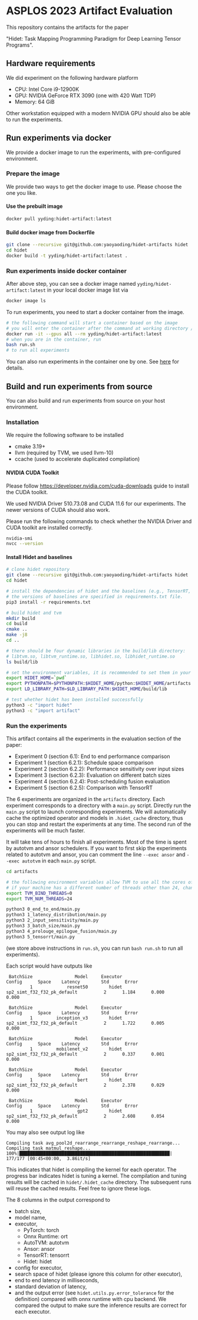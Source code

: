 # ASPLOS 2023 Artifact Evaluation 

This repository contains the artifacts for the paper 

"Hidet: Task Mapping Programming Paradigm for Deep Learning Tensor Programs".

## Hardware requirements

We did experiment on the following hardware platform

- CPU: Intel Core i9-12900K
- GPU: NVIDIA GeForce RTX 3090 (one with 420 Watt TDP)
- Memory: 64 GiB

Other workstation equipped with a modern NVIDIA GPU should also be able to run the experiments.

## Run experiments via docker

We provide a docker image to run the experiments, with pre-configured environment.

### Prepare the image

We provide two ways to get the docker image to use. Please choose the one you like.

#### Use the prebuilt image 

```bash
docker pull yyding:hidet-artifact:latest 
```

#### Build docker image from Dockerfile

```bash
git clone --recursive git@github.com:yaoyaoding/hidet-artifacts hidet
cd hidet
docker build -t yyding/hidet-artifact:latest .
```

### Run experiments inside docker container

After above step, you can see a docker image named `yyding/hidet-artifact:latest` in your local docker image list via

```bash
docker image ls
```

To run experiments, you need to start a docker container from the image. 

```bash
# the following command will start a container based on the image
# you will enter the container after the command at working directory /root/hidet/artifacts
docker run -it --gpus all --rm yyding/hidet-artifact:latest
# when you are in the container, run
bash run.sh
# to run all experiments
```

You can also run experiments in the container one by one. See [here](#run-the-experiments) for details.

## Build and run experiments from source

You can also build and run experiments from source on your host environment.

### Installation

We require the following software to be installed

- cmake 3.19+
- llvm (required by TVM, we used llvm-10)
- ccache (used to accelerate duplicated compilation)

#### NVIDIA CUDA Toolkit

Please follow https://developer.nvidia.com/cuda-downloads guide to install the CUDA toolkit. 

We used NVIDIA Driver 510.73.08 and CUDA 11.6 for our experiments. The newer versions of CUDA should also work.

Please run the following commands to check whether the NVIDIA Driver and CUDA toolkit are installed correctly.

```bash
nvidia-smi
nvcc --version
```

#### Install Hidet and baselines

```bash
# clone hidet repository 
git clone --recursive git@github.com:yaoyaoding/hidet-artifacts hidet
cd hidet

# install the dependencies of hidet and the baselines (e.g., TensorRT, PyTorch, Onnx Runtime)
# the versions of baselines are specified in requirements.txt file.
pip3 install -r requirements.txt

# build hidet and tvm
mkdir build
cd build
cmake ..
make -j8
cd ..

# there should be four dynamic libraries in the build/lib directory:
# libtvm.so, libtvm_runtime.so, libhidet.so, libhidet_runtime.so
ls build/lib

# set the environment variables, it is recommended to set them in your .bashrc file
export HIDET_HOME=`pwd`
export PYTHONPATH=$PYTHONPATH:$HIDET_HOME/python:$HIDET_HOME/artifacts
export LD_LIBRARY_PATH=$LD_LIBRARY_PATH:$HIDET_HOME/build/lib

# test whether hidet has been installed successfully
python3 -c "import hidet"
python3 -c "import artifact"
```

### Run the experiments

This artifact contains all the experiments in the evaluation section of the paper:

- Experiment 0 (section 6.1): End to end performance comparison
- Experiment 1 (section 6.2.1): Schedule space comparison
- Experiment 2 (section 6.2.2): Performance sensitivity over input sizes
- Experiment 3 (section 6.2.3): Evaluation on different batch sizes
- Experiment 4 (section 6.2.4): Post-scheduling fusion evaluation
- Experiment 5 (section 6.2.5): Comparison with TensorRT

The 6 experiments are organized in the `artifacts` directory. Each experiment corresponds to a directory with a `main.py` script. 
Directly run the `main.py` script to launch corresponding experiments. We will automatically cache the optimized operator and models in `.hidet_cache` directory, thus you can stop and restart the experiments at any time. The second run of the experiments will be much faster.

It will take tens of hours to finish all experiments. Most of the time is spent by autotvm and ansor schedulers. If you want to first skip the experiments related to autotvm and ansor, you can comment the line `--exec ansor` and `--exec autotvm` in each `main.py` script.

```bash
cd artifacts

# the following environment variables allow TVM to use all the cores of the machine
# if your machine has a different number of threads other than 24, change the value of TVM_NUM_THREADS accordingly
export TVM_BIND_THREADS=0
export TVM_NUM_THREADS=24

python3 0_end_to_end/main.py
python3 1_latency_distribution/main.py
python3 2_input_sensitivity/main.py
python3 3_batch_size/main.py
python3 4_prolouge_epilogue_fusion/main.py
python3 5_tensorrt/main.py
```
(we store above instructions in `run.sh`, you can run `bash run.sh` to run all experiments).

Each script would have outputs like
```text
 BatchSize                Model     Executor                                   Config      Space    Latency        Std      Error
         1             resnet50        hidet              sp2_simt_f32_f32_pk_default          2      1.184      0.000      0.000

 BatchSize                Model     Executor                                   Config      Space    Latency        Std      Error
         1         inception_v3        hidet              sp2_simt_f32_f32_pk_default          2      1.722      0.005      0.000

 BatchSize                Model     Executor                                   Config      Space    Latency        Std      Error
         1         mobilenet_v2        hidet              sp2_simt_f32_f32_pk_default          2      0.337      0.001      0.000

 BatchSize                Model     Executor                                   Config      Space    Latency        Std      Error
         1                 bert        hidet              sp2_simt_f32_f32_pk_default          2      2.378      0.029      0.000

 BatchSize                Model     Executor                                   Config      Space    Latency        Std      Error
         1                 gpt2        hidet              sp2_simt_f32_f32_pk_default          2      2.608      0.054      0.000
```

You may also see output log like
```text
Compiling task avg_pool2d_rearrange_rearrange_reshape_rearrange...
Compiling task matmul_reshape...
100%|█████████████████████████████████████████████████████████| 177/177 [00:45<00:00,  3.86it/s]
```
This indicates that hidet is compiling the kernel for each operator. The progress bar indicates hidet is tuning a kernel. The compilation and tuning results will be cached in `hidet/.hidet_cache` directory. The subsequent runs will reuse the cached results. Feel free to ignore these logs.

The 8 columns in the output correspond to 
- batch size, 
- model name, 
- executor, 
  - PyTorch: torch
  - Onnx Runtime: ort
  - AutoTVM: autotvm
  - Ansor: ansor
  - TensorRT: tensorrt
  - Hidet: hidet
- config for executor, 
- search space of hidet (please ignore this column for other executor), 
- end to end latency in milliseconds, 
- standard deviation of latency, 
- and the output error (see `hidet.utils.py.error_tolerance` for the definition) compared with onnx runtime with cpu backend. We compared the output to make sure the inference results are correct for each executor.
